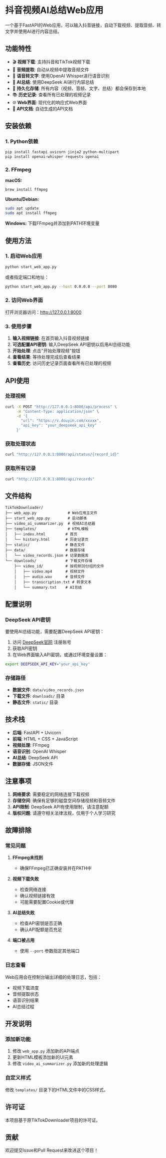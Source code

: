 # 抖音视频AI总结Web应用

一个基于FastAPI的Web应用，可以输入抖音链接，自动下载视频、提取音频、转文字并使用AI进行内容总结。

## 功能特性

- 🎬 **视频下载**: 支持抖音和TikTok视频下载
- 🎵 **音频提取**: 自动从视频中提取音频文件
- 📝 **语音转文字**: 使用OpenAI Whisper进行语音识别
- 🤖 **AI总结**: 使用DeepSeek AI进行内容总结
- 💾 **持久化存储**: 所有内容（视频、音频、文字、总结）都会保存到本地
- 📚 **历史记录**: 查看所有已处理的视频记录
- 🌐 **Web界面**: 现代化的响应式Web界面
- 📖 **API文档**: 自动生成的API文档

## 安装依赖

### 1. Python依赖

```bash
pip install fastapi uvicorn jinja2 python-multipart
pip install openai-whisper requests openai
```

### 2. FFmpeg

**macOS:**
```bash
brew install ffmpeg
```

**Ubuntu/Debian:**
```bash
sudo apt update
sudo apt install ffmpeg
```

**Windows:**
下载FFmpeg并添加到PATH环境变量

## 使用方法

### 1. 启动Web应用

```bash
python start_web_app.py
```

或者指定端口和地址：

```bash
python start_web_app.py --host 0.0.0.0 --port 8080
```

### 2. 访问Web界面

打开浏览器访问：http://127.0.0.1:8000

### 3. 使用步骤

1. **输入视频链接**: 在首页输入抖音视频链接
2. **可选配置API密钥**: 输入DeepSeek API密钥以启用AI总结功能
3. **开始处理**: 点击"开始处理视频"按钮
4. **查看结果**: 等待处理完成后查看结果
5. **查看历史**: 访问历史记录页面查看所有已处理的视频

## API使用

### 处理视频

```bash
curl -X POST "http://127.0.0.1:8000/api/process" \
     -H "Content-Type: application/json" \
     -d '{
       "url": "https://v.douyin.com/xxxxx",
       "api_key": "your_deepseek_api_key"
     }'
```

### 获取处理状态

```bash
curl "http://127.0.0.1:8000/api/status/{record_id}"
```

### 获取所有记录

```bash
curl "http://127.0.0.1:8000/api/records"
```

## 文件结构

```
TikTokDownloader/
├── web_app.py              # Web应用主文件
├── start_web_app.py        # 启动脚本
├── video_ai_summarizer.py  # 视频AI总结器
├── templates/              # HTML模板
│   ├── index.html         # 首页
│   └── history.html       # 历史记录页
├── static/                # 静态文件
├── data/                  # 数据存储
│   └── video_records.json # 记录数据库
└── downloads/             # 下载文件存储
    ├── video_id/          # 按视频ID分组的文件
    │   ├── video.mp4      # 视频文件
    │   ├── audio.wav      # 音频文件
    │   ├── transcription.txt # 转录文本
    │   └── summary.txt    # AI总结
```

## 配置说明

### DeepSeek API密钥

要使用AI总结功能，需要配置DeepSeek API密钥：

1. 访问 [DeepSeek官网](https://platform.deepseek.com/) 注册账号
2. 获取API密钥
3. 在Web界面输入API密钥，或通过环境变量设置：

```bash
export DEEPSEEK_API_KEY="your_api_key"
```

### 存储路径

- **数据文件**: `data/video_records.json`
- **下载文件**: `downloads/` 目录
- **静态文件**: `static/` 目录

## 技术栈

- **后端**: FastAPI + Uvicorn
- **前端**: HTML + CSS + JavaScript
- **视频处理**: FFmpeg
- **语音识别**: OpenAI Whisper
- **AI总结**: DeepSeek API
- **数据存储**: JSON文件

## 注意事项

1. **网络要求**: 需要稳定的网络连接下载视频
2. **存储空间**: 确保有足够的磁盘空间存储视频和音频文件
3. **API限制**: DeepSeek API有使用限制，请注意配额
4. **版权问题**: 请遵守相关法律法规，仅用于个人学习研究

## 故障排除

### 常见问题

1. **FFmpeg未找到**
   - 确保FFmpeg已正确安装并在PATH中

2. **视频下载失败**
   - 检查网络连接
   - 确认视频链接有效
   - 可能需要配置Cookie或代理

3. **AI总结失败**
   - 检查API密钥是否正确
   - 确认API配额是否充足

4. **端口被占用**
   - 使用 `--port` 参数指定其他端口

### 日志查看

Web应用会在控制台输出详细的处理日志，包括：
- 视频下载进度
- 音频提取状态
- 语音识别结果
- AI总结过程

## 开发说明

### 添加新功能

1. 修改 `web_app.py` 添加新的API端点
2. 更新HTML模板添加新的UI元素
3. 修改 `video_ai_summarizer.py` 添加新的处理逻辑

### 自定义样式

修改 `templates/` 目录下的HTML文件中的CSS样式。

## 许可证

本项目基于原TikTokDownloader项目的许可证。

## 贡献

欢迎提交Issue和Pull Request来改进这个项目！
